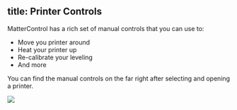 title: Printer Controls
---
MatterControl has a rich set of manual controls that you can use to:

- Move you printer around
- Heat your printer up
- Re-calibrate your leveling
- And more

You can find the manual controls on the far right after selecting and opening a printer.

![](https://www.matterhackers.com/r/vXKvzY)
